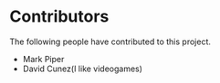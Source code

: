 # Contributors

The following people have contributed to this project.

* Mark Piper
* David Cunez(I like videogames)
